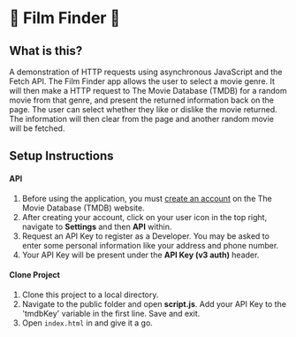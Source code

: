 # 🍿 Film Finder 🍿

## What is this?
A demonstration of HTTP requests using asynchronous JavaScript and the Fetch API. The Film Finder app allows the user to select a movie genre. It will then make a HTTP request to The Movie Database (TMDB) for a random movie from that genre, and present the returned information back on the page. The user can select whether they like or dislike the movie returned. The information will then clear from the page and another random movie will be fetched.

## Setup Instructions
#### API
1. Before using the application, you must [create an account](https://www.themoviedb.org/signup) on the The Movie Database (TMDB) website. 
2. After creating your account, click on your user icon in the top right, navigate to **Settings** and then **API** within. 
3. Request an API Key to register as a Developer. You may be asked to enter some personal information like your address and phone number.
4. Your API Key will be present under the **API Key (v3 auth)** header.

#### Clone Project
1. Clone this project to a local directory.
2. Navigate to the public folder and open **script.js**. Add your API Key to the 'tmdbKey' variable in the first line. Save and exit.
3. Open `index.html` in and give it a go.